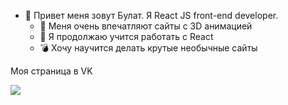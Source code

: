 - 👋 Привет меня зовут Булат. Я React JS front-end developer. 
  - 👀 Меня очень впечатляют сайты с 3D анимацией
  - 🌱 Я продолжаю учится работать с React 
  - :bomb: Хочу научится делать крутые необычные сайты 

Моя страница в VK 

[![](https://sun9-2.userapi.com/impg/vA1lO8K5fntuPNa-mMmfo_BbudHhKPAm6fl85Q/1NnAbKI0Z-I.jpg?size=25x25&quality=96&sign=9f5b410c5dcc693998fd9e12b2061c54&type=album)](https://vk.com/bulatm92)
